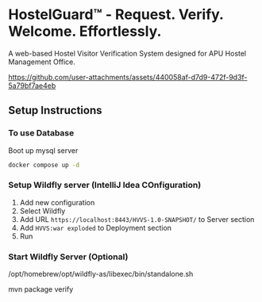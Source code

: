 # HostelGuard™ - Request. Verify. Welcome. Effortlessly.

A web-based Hostel Visitor Verification System designed for APU Hostel Management Office.

https://github.com/user-attachments/assets/440058af-d7d9-472f-9d3f-5a79bf7ae4eb

## Setup Instructions

### To use Database

Boot up mysql server
```bash
docker compose up -d 
```

### Setup Wildfly server (IntelliJ Idea COnfiguration)

1. Add new configuration
2. Select Wildfly
3. Add URL `https://localhost:8443/HVVS-1.0-SNAPSHOT/` to Server section
4. Add `HVVS:war exploded` to Deployment section
5. Run

### Start Wildfly Server (Optional)
/opt/homebrew/opt/wildfly-as/libexec/bin/standalone.sh

mvn package verify
